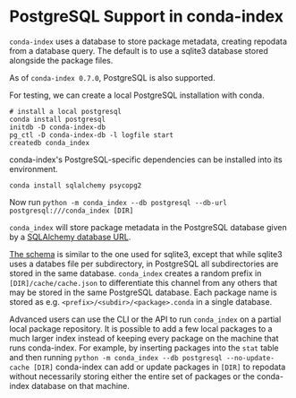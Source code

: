 # PostgreSQL Support in conda-index

`conda-index` uses a database to store package metadata, creating repodata from a database query. The default is to use a sqlite3 database stored alongside the package files.

As of `conda-index 0.7.0`, PostgreSQL is also supported.

For testing, we can create a local PostgreSQL installation with conda.
```
# install a local postgresql
conda install postgresql
initdb -D conda-index-db
pg_ctl -D conda-index-db -l logfile start
createdb conda_index
```

conda-index's PostgreSQL-specific dependencies can be installed into its environment.
```
conda install sqlalchemy psycopg2
```

Now run `python -m conda_index --db postgresql --db-url postgresql:///conda_index [DIR]`

`conda_index` will store package metadata in the PostgreSQL database given by a [SQLAlchemy database URL](https://docs.sqlalchemy.org/en/20/core/engines.html#database-urls).

[The schema](https://github.com/conda/conda-index/blob/main/conda_index/postgres/model.py) is similar to the one used for sqlite3, except that while sqlite3 uses a databes file per subdirectory, in PostgreSQL all subdirectories are stored in the same database. `conda_index` creates a random prefix in `[DIR]/cache/cache.json` to differentiate this channel from any others that may be stored in the same PostgreSQL database. Each package name is stored as e.g. `<prefix>/<subdir>/<package>.conda` in a single database.

Advanced users can use the CLI or the API to run `conda_index` on a partial local package repository. It is possible to add a few local packages to a much larger index instead of keeping every package on the machine that runs conda-index. For example, by inserting packages into the `stat` table and then running `python -m conda_index --db postgresql --no-update-cache [DIR]` conda-index can add or update packages in `[DIR]` to repodata without necessarily storing either the entire set of packages or the conda-index database on that machine.
